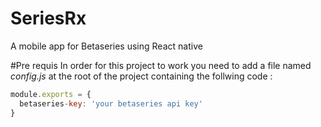 # SeriesRx
A mobile app for Betaseries using React native

#Pre requis
In order for this project to work you need to add a file named *config.js* at the root of the project containing the follwing code :
```javascript
module.exports = {
  betaseries-key: 'your betaseries api key'
}
```
